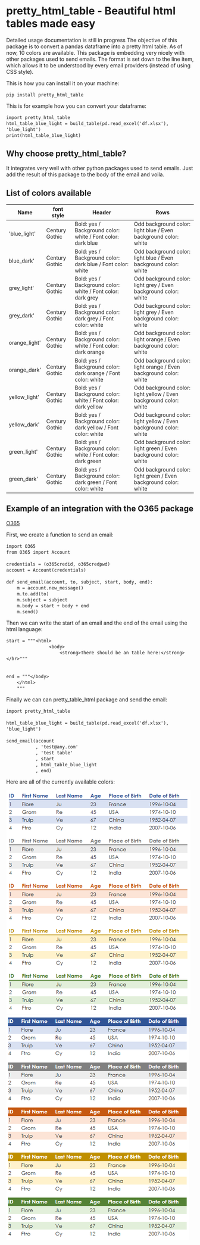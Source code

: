 # pretty_html_table - Beautiful html tables made easy
Detailed usage documentation is still in progress
The objective of this package is to convert a pandas dataframe into a pretty html table.
As of now, 10 colors are available. This package is embedding very nicely with other packages used to send emails.
The format is set down to the line item, which allows it to be understood by every email providers (instead of using CSS style).

This is how you can install it on your machine:

```
pip install pretty_html_table
```

This is for example how you can convert your dataframe:

```
import pretty_html_table
html_table_blue_light = build_table(pd.read_excel('df.xlsx'), 'blue_light')
print(html_table_blue_light)
```

## Why choose pretty_html_table?
It integrates very well with other python packages used to send emails. Just add the result of this package to the body of the email and voila.


## List of colors available

| Name          | font style     | Header                                                        | Rows                                                              |
|---------------|----------------|---------------------------------------------------------------|-------------------------------------------------------------------|
| 'blue_light'  | Century Gothic | Bold: yes / Background color: white / Font color: dark blue   | Odd background color: light blue / Even background color: white   |
| blue_dark'    | Century Gothic | Bold: yes / Background color: dark blue / Font color: white   | Odd background color: light blue / Even background color: white   |
| grey_light'   | Century Gothic | Bold: yes / Background color: white / Font color: dark grey   | Odd background color: light grey / Even background color: white   |
| grey_dark'    | Century Gothic | Bold: yes / Background color: dark grey / Font color: white   | Odd background color: light grey / Even background color: white   |
| orange_light' | Century Gothic | Bold: yes / Background color: white / Font color: dark orange | Odd background color: light orange / Even background color: white |
| orange_dark'  | Century Gothic | Bold: yes / Background color: dark orange / Font color: white | Odd background color: light orange / Even background color: white |
| yellow_light' | Century Gothic | Bold: yes / Background color: white / Font color: dark yellow | Odd background color: light yellow / Even background color: white |
| yellow_dark'  | Century Gothic | Bold: yes / Background color: dark yellow / Font color: white | Odd background color: light yellow / Even background color: white |
| green_light'  | Century Gothic | Bold: yes / Background color: white / Font color: dark green  | Odd background color: light green / Even background color: white  |
| green_dark'   | Century Gothic | Bold: yes / Background color: dark green / Font color: white  | Odd background color: light green / Even background color: white  |


## Example of an integration with the O365 package
[O365](https://pypi.org/project/O365/)

First, we create a function to send an email:

```
import O365
from O365 import Account

credentials = (o365credid, o365credpwd)
account = Account(credentials)

def send_email(account, to, subject, start, body, end):
    m = account.new_message()
    m.to.add(to)
    m.subject = subject
    m.body = start + body + end
    m.send()
```

Then we can write the start of an email and the end of the email using the html language:

```
start = """<html>
                <body>
                    <strong>There should be an table here:</strong></br>"""


end = """</body>
    </html>
    """
```

Finally we can can pretty_table_html package and send the email:

```
import pretty_html_table

html_table_blue_light = build_table(pd.read_excel('df.xlsx'), 'blue_light')

send_email(account
           , 'test@any.com'
           , 'test table'
           , start
           , html_table_blue_light
           , end)
```

Here are all of the currently available colors: 

![Light](image/1.PNG)
![Dark](image/2.PNG)
